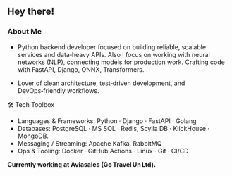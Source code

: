 ## Hey there!

### About Me

- Python backend developer focused on building reliable, scalable services and data‑heavy APIs. Also I focus on working with neural networks (NLP), connecting models for production work.
Crafting code with FastAPI, Django, ONNX, Transformers.

- Lover of clean architecture, test‑driven development, and DevOps‑friendly workflows.


🛠 Tech Toolbox

- Languages & Frameworks: Python · Django · FastAPI · Golang
- Databases: PostgreSQL · MS SQL · Redis, Scylla DB · KlickHouse · MongoDB.
- Messaging / Streaming: Apache Kafka, RabbitMQ
- Ops & Tooling: Docker · GitHub Actions · Linux · Git · CI/CD

**Currently working at Aviasales (Go Travel Un Ltd).**
